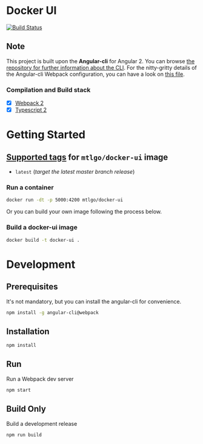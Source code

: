 # Docker UI
[![Build Status](https://travis-ci.org/mtlgo/docker-ui.svg?branch=master)](https://travis-ci.org/mtlgo/docker-ui)
## Note

This project is built upon the **Angular-cli** for Angular 2. You can browse [the repository for further information about the CLI](https://github.com/angular/angular-cli). For the nitty-gritty details of the Angular-cli Webpack configuration, you can have a look on [this file](https://github.com/angular/angular-cli/blob/master/addon/ng2/models/webpack-build-common.ts).

### Compilation and Build stack

- [x] [Webpack 2](https://webpack.github.io/docs/roadmap.html#2)
- [x] [Typescript 2](https://blogs.msdn.microsoft.com/typescript/2016/07/11/announcing-typescript-2-0-beta/)

# Getting Started 

## [Supported tags](https://hub.docker.com/r/mtlgo/docker-ui/tags/) for `mtlgo/docker-ui` image

-	`latest` (*target the latest master branch release*)

### Run a container
```bash
docker run -dt -p 5000:4200 mtlgo/docker-ui
```

Or you can build your own image following the process below.

### Build a docker-ui image
```bash
docker build -t docker-ui .
```

# Development

## Prerequisites

It's not mandatory, but you can install the angular-cli for convenience.
```bash
npm install -g angular-cli@webpack
```

## Installation

```bash
npm install
```

## Run
Run a Webpack dev server 
```bash
npm start
```

## Build Only
Build a development release
```bash
npm run build
```
